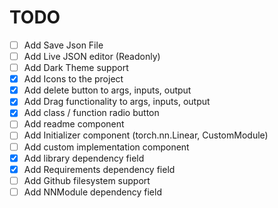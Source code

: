 # TODO

- [ ] Add Save Json File
- [ ] Add Live JSON editor (Readonly)
- [ ] Add Dark Theme support
- [x] Add Icons to the project
- [x] Add delete button to args, inputs, output
- [x] Add Drag functionality to args, inputs, output
- [x] Add class / function radio button
- [ ] Add readme component
- [ ] Add Initializer component (torch.nn.Linear, CustomModule)
- [ ] Add custom implementation component
- [x] Add library dependency field
- [x] Add Requirements dependency field
- [ ] Add Github filesystem support 
- [ ] Add NNModule dependency field